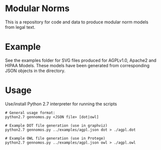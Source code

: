 # Modular Norms
This is a repository for code and data to produce modular norm models from legal text.

# Example
See the examples folder for SVG files produced for AGPLv1.0, Apache2 and HIPAA Models. These models have been generated from corresponding JSON objects in the directory.

# Usage

Use/install Python 2.7 interpreter for running the scripts

```
# General usage format: 
python2.7 gennomos.py <JSON file> [dot|owl]

# Example DOT file generation (use in graphviz)
python2.7 gennomos.py ../examples/agpl.json dot > ./agpl.dot

# Example OWL file generation (use in Protege)
python2.7 gennomos.py ../examples/agpl.json owl > ./agpl.owl

```

